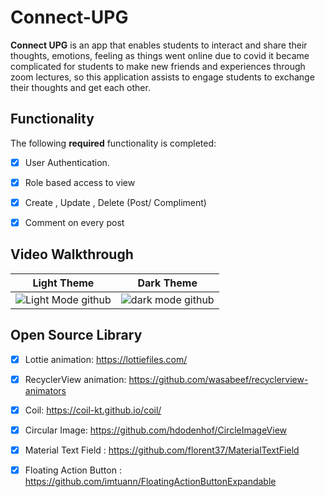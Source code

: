 # Connect-UPG

**Connect UPG** is an app that enables students to interact and share their thoughts, emotions, feeling as things went online due to covid it became complicated for students to make new friends and experiences through zoom lectures, so this application assists to engage students to exchange their thoughts and get each other.

## Functionality  

The following **required** functionality is completed:

* [x] User Authentication.
* [x] Role based access to view 
* [x] Create , Update , Delete (Post/ Compliment) 
* [x] Comment on every post


## Video Walkthrough

Light Theme             |  Dark Theme
:-------------------------:|:-------------------------:
![Light Mode github](https://user-images.githubusercontent.com/73629899/149972431-eea15137-e3d8-44af-9389-242c54b50c51.gif)|![dark mode github](https://user-images.githubusercontent.com/73629899/149972399-21a81316-15d7-4272-b912-40546ff7f21d.gif)

## Open Source Library
* [x] Lottie animation: https://lottiefiles.com/ 
* [x] RecyclerView animation: https://github.com/wasabeef/recyclerview-animators
* [x] Coil: https://coil-kt.github.io/coil/  
* [x] Circular Image: https://github.com/hdodenhof/CircleImageView 
* [x] Material Text Field : https://github.com/florent37/MaterialTextField
* [x] Floating Action Button : https://github.com/imtuann/FloatingActionButtonExpandable  

